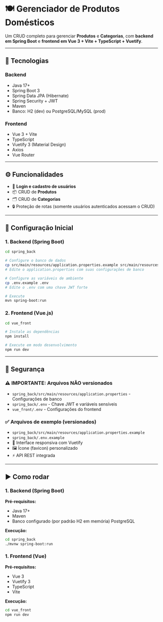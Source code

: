 # 🍽️ Gerenciador de Produtos Domésticos

Um CRUD completo para gerenciar **Produtos** e **Categorias**, com **backend em Spring Boot** e **frontend em Vue 3 + Vite + TypeScript + Vuetify**.  

---

## 🚀 Tecnologias

### Backend
- Java 17+
- Spring Boot 3
- Spring Data JPA (Hibernate)
- Spring Security + JWT
- Maven
- Banco: H2 (dev) ou PostgreSQL/MySQL (prod)

### Frontend
- Vue 3 + Vite
- TypeScript
- Vuetify 3 (Material Design)
- Axios
- Vue Router

---

## ⚙️ Funcionalidades
- 🔑 **Login e cadastro de usuários**
- 📦 CRUD de **Produtos**
- 🗂️ CRUD de **Categorias**
- 🔒 Proteção de rotas (somente usuários autenticados acessam o CRUD)

---

## 🔧 Configuração Inicial

### 1. Backend (Spring Boot)

```bash
cd spring_back

# Configure o banco de dados
cp src/main/resources/application.properties.example src/main/resources/application.properties
# Edite o application.properties com suas configurações de banco

# Configure as variáveis de ambiente
cp .env.example .env
# Edite o .env com uma chave JWT forte

# Execute
mvn spring-boot:run
```

### 2. Frontend (Vue.js)

```bash
cd vue_front

# Instale as dependências
npm install

# Execute em modo desenvolvimento
npm run dev
```

---

## 🔐 Segurança

### ⚠️ IMPORTANTE: Arquivos NÃO versionados
- `spring_back/src/main/resources/application.properties` - Configurações de banco
- `spring_back/.env` - Chave JWT e variáveis sensíveis
- `vue_front/.env` - Configurações do frontend

### ✅ Arquivos de exemplo (versionados)
- `spring_back/src/main/resources/application.properties.example`
- `spring_back/.env.example`
- 🎨 Interface responsiva com Vuetify
- 🖼️ Ícone (favicon) personalizado
- ⚡ API REST integrada

---

## ▶️ Como rodar

### 1. Backend (Spring Boot)

**Pré-requisitos:**
- Java 17+
- Maven
- Banco configurado (por padrão H2 em memória) PostgreSQL

**Execução:**
```bash
cd spring_back
./mvnw spring-boot:run
```

### 1. Frontend (Vue)

**Pré-requisitos:**
- Vue 3
- Vuetify 3
- TypeScript
- Vite

**Execução:**
```bash
cd vue_front
npm run dev
```





